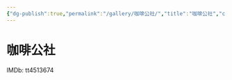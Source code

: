 ```yaml
---
{"dg-publish":true,"permalink":"/gallery/咖啡公社/","title":"咖啡公社","created":"2025-06-25T14:18:45.025+08:00"}
---
```



# 咖啡公社

IMDb: tt4513674
